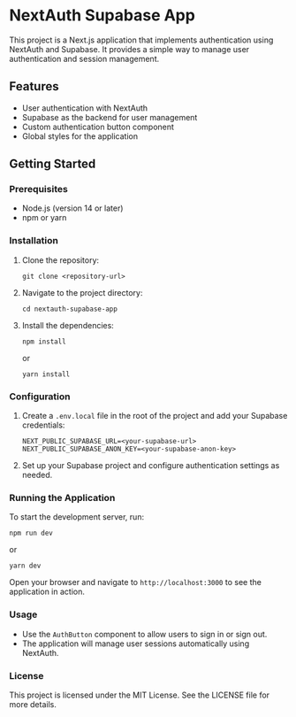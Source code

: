 # NextAuth Supabase App

This project is a Next.js application that implements authentication using NextAuth and Supabase. It provides a simple way to manage user authentication and session management.

## Features

- User authentication with NextAuth
- Supabase as the backend for user management
- Custom authentication button component
- Global styles for the application

## Getting Started

### Prerequisites

- Node.js (version 14 or later)
- npm or yarn

### Installation

1. Clone the repository:

   ```
   git clone <repository-url>
   ```

2. Navigate to the project directory:

   ```
   cd nextauth-supabase-app
   ```

3. Install the dependencies:

   ```
   npm install
   ```

   or

   ```
   yarn install
   ```

### Configuration

1. Create a `.env.local` file in the root of the project and add your Supabase credentials:

   ```
   NEXT_PUBLIC_SUPABASE_URL=<your-supabase-url>
   NEXT_PUBLIC_SUPABASE_ANON_KEY=<your-supabase-anon-key>
   ```

2. Set up your Supabase project and configure authentication settings as needed.

### Running the Application

To start the development server, run:

```
npm run dev
```

or

```
yarn dev
```

Open your browser and navigate to `http://localhost:3000` to see the application in action.

### Usage

- Use the `AuthButton` component to allow users to sign in or sign out.
- The application will manage user sessions automatically using NextAuth.

### License

This project is licensed under the MIT License. See the LICENSE file for more details.